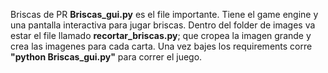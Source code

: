 Briscas de PR
**Briscas_gui.py** es el file importante. Tiene el game engine y una pantalla interactiva para jugar briscas.
Dentro del folder de images va estar el file llamado **recortar_briscas.py**; que cropea la imagen grande y crea las imagenes para cada carta. 
Una vez bajes los requirements corre **"python Briscas_gui.py"** para correr el juego.
